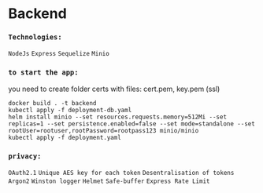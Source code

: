 # Backend

### `Technologies:`

`NodeJs` `Express` `Sequelize` `Minio`

### `to start the app:`

you need to create folder certs with files: cert.pem, key.pem (ssl)
```
docker build . -t backend 
kubectl apply -f deployment-db.yaml
helm install minio --set resources.requests.memory=512Mi --set replicas=1 --set persistence.enabled=false --set mode=standalone --set rootUser=rootuser,rootPassword=rootpass123 minio/minio
kubectl apply -f deployment.yaml
```
### `privacy:`

`OAuth2.1` `Unique AES key for each token` `Desentralisation of tokens`
`Argon2` `Winston logger` `Helmet` `Safe-buffer` `Express Rate Limit`
